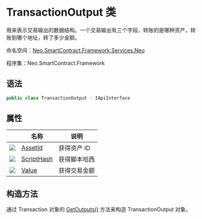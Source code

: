 # TransactionOutput 类

用来表示交易输出的数据结构。一个交易输出有三个字段，转账的是哪种资产，转账到哪个地址，转了多少金额。

命名空间：[Neo.SmartContract.Framework.Services.Neo](../neo.md)

程序集：Neo.SmartContract.Framework

## 语法

```c#
public class TransactionOutput : IApiInterface
```

## 属性

|                                          | 名称                                       | 说明     |
| ---------------------------------------- | ---------------------------------------- | ------ |
| ![](https://i-msdn.sec.s-msft.com/dynimg/IC74937.jpeg) | [AssetId](TransactionOutput/AssetId.md)  | 获得资产 ID |
| ![](https://i-msdn.sec.s-msft.com/dynimg/IC74937.jpeg) | [ScriptHash](TransactionOutput/ScriptHash.md) | 获得脚本哈西 |
| ![](https://i-msdn.sec.s-msft.com/dynimg/IC74937.jpeg) | [Value](TransactionOutput/Value.md)      | 获得交易金额 |

## 构造方法

通过 Transaction 对象的 [GetOutputs()](Transaction/GetOutputs.md) 方法来构造 TransactionOutput 对象。